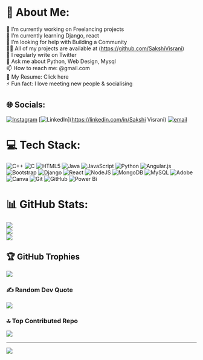 # 💫 About Me:
🔭 I’m currently working on Freelancing projects<br>🌱 I’m currently learning Django, react<br>🤝 I’m looking for help with Building a Community<br>👨‍💻 All of my projects are available at (https://github.com/SakshiVisrani)<br>📝 I regularly write on Twitter<br>💬 Ask me about Python, Web Design, Mysql<br>📫 How to reach me: @gmail.com<br>📄 My Resume: Click here<br>⚡ Fun fact: I love meeting new people & socialising


## 🌐 Socials:
[![Instagram](https://img.shields.io/badge/Instagram-%23E4405F.svg?logo=Instagram&logoColor=white)](https://instagram.com/siya_visrani) [![LinkedIn](https://img.shields.io/badge/LinkedIn-%230077B5.svg?logo=linkedin&logoColor=white)](https://linkedin.com/in/Sakshi Visrani) [![email](https://img.shields.io/badge/Email-D14836?logo=gmail&logoColor=white)](mailto:siyavisrani@gmail.com) 

# 💻 Tech Stack:
![C++](https://img.shields.io/badge/c++-%2300599C.svg?style=for-the-badge&logo=c%2B%2B&logoColor=white) ![C](https://img.shields.io/badge/c-%2300599C.svg?style=for-the-badge&logo=c&logoColor=white) ![HTML5](https://img.shields.io/badge/html5-%23E34F26.svg?style=for-the-badge&logo=html5&logoColor=white) ![Java](https://img.shields.io/badge/java-%23ED8B00.svg?style=for-the-badge&logo=openjdk&logoColor=white) ![JavaScript](https://img.shields.io/badge/javascript-%23323330.svg?style=for-the-badge&logo=javascript&logoColor=%23F7DF1E) ![Python](https://img.shields.io/badge/python-3670A0?style=for-the-badge&logo=python&logoColor=ffdd54) ![Angular.js](https://img.shields.io/badge/angular.js-%23E23237.svg?style=for-the-badge&logo=angularjs&logoColor=white) ![Bootstrap](https://img.shields.io/badge/bootstrap-%238511FA.svg?style=for-the-badge&logo=bootstrap&logoColor=white) ![Django](https://img.shields.io/badge/django-%23092E20.svg?style=for-the-badge&logo=django&logoColor=white) ![React](https://img.shields.io/badge/react-%2320232a.svg?style=for-the-badge&logo=react&logoColor=%2361DAFB) ![NodeJS](https://img.shields.io/badge/node.js-6DA55F?style=for-the-badge&logo=node.js&logoColor=white) ![MongoDB](https://img.shields.io/badge/MongoDB-%234ea94b.svg?style=for-the-badge&logo=mongodb&logoColor=white) ![MySQL](https://img.shields.io/badge/mysql-4479A1.svg?style=for-the-badge&logo=mysql&logoColor=white) ![Adobe](https://img.shields.io/badge/adobe-%23FF0000.svg?style=for-the-badge&logo=adobe&logoColor=white) ![Canva](https://img.shields.io/badge/Canva-%2300C4CC.svg?style=for-the-badge&logo=Canva&logoColor=white) ![Git](https://img.shields.io/badge/git-%23F05033.svg?style=for-the-badge&logo=git&logoColor=white) ![GitHub](https://img.shields.io/badge/github-%23121011.svg?style=for-the-badge&logo=github&logoColor=white) ![Power Bi](https://img.shields.io/badge/power_bi-F2C811?style=for-the-badge&logo=powerbi&logoColor=black)
# 📊 GitHub Stats:
![](https://github-readme-stats.vercel.app/api?username=SakshiVisrani&theme=dark&hide_border=false&include_all_commits=false&count_private=false)<br/>
![](https://nirzak-streak-stats.vercel.app/?user=SakshiVisrani&theme=dark&hide_border=false)<br/>
![](https://github-readme-stats.vercel.app/api/top-langs/?username=SakshiVisrani&theme=dark&hide_border=false&include_all_commits=false&count_private=false&layout=compact)

## 🏆 GitHub Trophies
![](https://github-profile-trophy.vercel.app/?username=SakshiVisrani&theme=radical&no-frame=false&no-bg=true&margin-w=4)

### ✍️ Random Dev Quote
![](https://quotes-github-readme.vercel.app/api?type=horizontal&theme=radical)

### 🔝 Top Contributed Repo
![](https://github-contributor-stats.vercel.app/api?username=SakshiVisrani&limit=5&theme=dark&combine_all_yearly_contributions=true)

---
[![](https://visitcount.itsvg.in/api?id=SakshiVisrani&icon=0&color=0)](https://visitcount.itsvg.in)

<!-- Proudly created with GPRM ( https://gprm.itsvg.in ) -->
